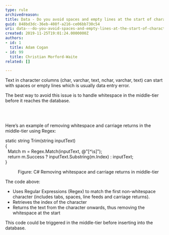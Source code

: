 ```yaml
---
type: rule
archivedreason: 
title: Data - Do you avoid spaces and empty lines at the start of character columns?
guid: 848bd3dc-36eb-408f-a216-ce06bb730c54
uri: data---do-you-avoid-spaces-and-empty-lines-at-the-start-of-character-columns
created: 2019-11-25T19:01:24.0000000Z
authors:
- id: 1
  title: Adam Cogan
- id: 99
  title: Christian Morford-Waite
related: []

---
```



<p class="ssw15-rteElement-P">​​​​​​Text in character columns (char, varchar, text, nchar, varchar, text) can start with spaces or empty lines which is usually data entry error.​&#160;</p><p class="ssw15-rteElement-P">The best way to avoid this issue is to handle whitespace in the middle-tier before it reaches the database.​​<br></p>
<br><excerpt class='endintro'></excerpt><br>
<p>Here’s an example of removing whitespace and carriage returns in the middle-tier using Regex&#58;​</p><p class="ssw15-rteElement-CodeArea">static string Trim(string inputText)<br>&#123;<br>&#160; Match m = Regex.Match(inputText, @&quot;[^\s]&quot;);<br>&#160; return m.Success ? inputText.Substring(m.Index) &#58; inputText;<br>&#125;<br></p><dd class="ssw15-rteElement-FigureNormal">​​Figure&#58; <span style="background-color&#58;initial;">C# Removing whitespace and carriage returns in middle-tier<br></span></dd><p class="ssw15-rteElement-P">The code above&#58;<br></p><ul><li>Uses Regular Expressions (Regex) to match the first non-whitespace character (includes tabs, spaces, line feeds and carriage returns).</li><li>Retrieves the index of the character</li><li>Returns the text from the character onwards, thus removing the whitespace at the start<br></li></ul>This code could be triggered in the middle-tier before inserting into the database.​<br><p></p>


